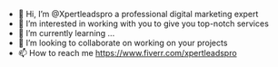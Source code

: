 - 👋 Hi, I’m @Xpertleadspro a professional digital marketing expert
- 👀 I’m interested in working with you to give you top-notch services
- 🌱 I’m currently learning ...
- 💞️ I’m looking to collaborate on working on your projects
- 📫 How to reach me https://www.fiverr.com/xpertleadspro

<!---
Xpertleadspro/Xpertleadspro is a ✨ special ✨ repository because its `README.md` (this file) appears on your GitHub profile.
You can click the Preview link to take a look at your changes.
--->

